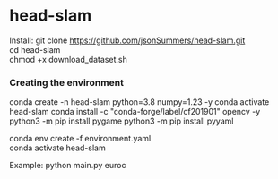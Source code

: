 # head-slam

Install:
git clone https://github.com/jsonSummers/head-slam.git  
cd head-slam  
chmod +x download_dataset.sh  

### Creating the environment
conda create -n head-slam python=3.8 numpy=1.23 -y
conda activate head-slam
conda install -c "conda-forge/label/cf201901" opencv -y
python3 -m pip install pygame
python3 -m pip install pyyaml


conda env create -f environment.yaml  
conda activate head-slam  

Example:
python main.py euroc
